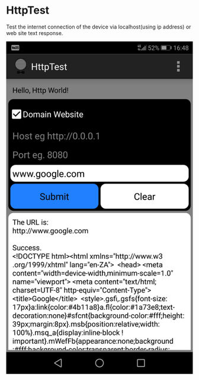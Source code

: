 # HttpTest
Test the internet connection of the device via localhost(using ip address) or web site text response.

![Main Screen](https://github.com/Kapiten/HttpTest/blob/main/images/Screenshot_20220912-164858.jpg)
